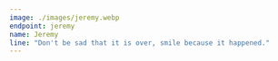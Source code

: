 ```yaml
---
image: ./images/jeremy.webp
endpoint: jeremy
name: Jeremy
line: "Don't be sad that it is over, smile because it happened."
---
```

